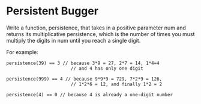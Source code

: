 # Persistent Bugger

Write a function, persistence, that takes in a positive parameter num and returns its multiplicative persistence, 
which is the number of times you must multiply the digits in num until you reach a single digit.

For example:

    persistence(39) == 3 // because 3*9 = 27, 2*7 = 14, 1*4=4
                            // and 4 has only one digit
    
    persistence(999) == 4 // because 9*9*9 = 729, 7*2*9 = 126,
                            // 1*2*6 = 12, and finally 1*2 = 2
    
    persistence(4) == 0 // because 4 is already a one-digit number
